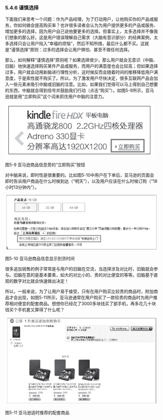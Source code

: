 ### 5.4.6 谨慎选择

下面我们来思考一个问题：作为产品经理，为了打动用户，让他购买你的产品或服务，你如何做会提高购买率？也许很多读者会认为为用户提供更多的产品或服务、增加更多的选择，因为用户自己说他要更多的选择。但事实上，太多选择并不像我们想象的那么好。这是用户错误理解自己需求（大脑有意识部分）的经典案例，太多选择只会让用户陷入“幸福的烦恼”，然后不知所措，最后什么都不买。这就是“谨慎选择”原则：过多的选择会让用户惧怕、甚至不做任何选择。

那么，如何解释“谨慎选择”原则呢？如果选择很少，那么用户就会无意识（中脑、旧脑）地快速选择购买某件产品或服务，而用户的满意度也会比较高；但如果选择过多，用户就会动用新脑进行理性分析，这时候反而会随着时间的推移降低用户满意度，于是索性就不购买了。所以，为了激发用户尽快决定，很多互联网产品会加入一些元素来吸引中脑或旧脑的注意。比如，如果我们觉得可以马上得到自己想要的东西，中脑就会得到信号并鼓励我们行动（点击“购买”）。如图5-9所示，亚马逊就是用“立即购买”这个词来抓住用户中脑的注意力。

![](images/image01471.jpeg)

图5-9 亚马逊商品信息旁的“立即购买”按钮

对中脑来说，即时性是很重要的。比如图5-10中用户在下单后，亚马逊的页面会即时告诉用户商品在什么时候到达（“明天”），以及用户应该在什么时候订购（“18小时13分钟内”）。

![](images/image01472.jpeg)

图5-10 亚马逊商品信息显示到货时间

很多追加销售的例子常常是与用户的旧脑在交流，当选择涉及对比时，旧脑就会参与。旧脑在意的是基本要素，如大的对比小的、贵的对比便宜的等等。旧脑基于直观的数字对比就会快速做出决定！

所以，一般来说，为了让用户易于接受，只有在用户购买比较贵的商品时，附加商品才会出现，如图5-11所示，亚马逊通常在用户购买了一款较贵的商品时为用户推荐相对便宜的配套商品。想想你已经花了3000多块钱买了部手机，再多花几十块钱买个手机套又算得了什么呢？

![](images/image01473.jpeg)

图5-11 亚马逊适时推荐的配套商品
